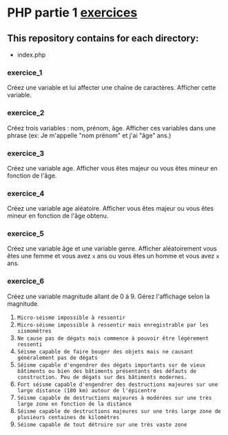 # PHP partie 1 [exercices](https://github.com/HedyKatherine/PHP/blob/master/exercicesPHP%23partie1.md)
## This repository contains for each directory:
* index.php
### exercice_1
Créez une variable et lui affecter une chaîne de caractères. Afficher cette variable.
### exercice_2
Créez trois variables : nom, prénom, âge. Afficher ces variables dans une phrase (ex: Je m'appelle "nom prénom" et j'ai "âge" ans.)
### exercice_3
Créez une variable age. Afficher vous êtes majeur ou vous êtes mineur en fonction de l'âge.
### exercice_4
Créez une variable age aléatoire. Afficher vous êtes majeur ou vous êtes mineur en fonction de l'âge obtenu.
### exercice_5
Créez une variable âge et une variable genre. Afficher aléatoirement vous êtes une femme et vous avez `x` ans ou vous êtes un homme et vous avez `x` ans.
### exercice_6
Créez une variable magnitude allant de 0 à 9. Gérez l'affichage selon la magnitude.
1. `Micro-séisme impossible à ressentir`
2. `Micro-séisme impossible à ressentir mais enregistrable par les sismomètres`
3. `Ne cause pas de dégats mais commence à pouvoir être légèrement ressenti`
4. `Séisme capable de faire bouger des objets mais ne causant généralement pas de dégats`
5. `Séisme capable d'engendrer des dégats importants sur de vieux bâtiments ou bien des bâtiments présentants des défauts de construction. Peu de dégats sur des bâtiments modernes.`
6. `Fort séisme capable d'engendrer des destructions majeures sur une large distance (180 km) autour de l'épicentre`
7. `Séisme capable de destructions majeures à modérées sur une très large zone en fonction de la distance`
8. `Séisme capable de destructions majeures sur une très large zone de plusieurs centaines de kilomètres`
9. `Séisme capable de tout détruire sur une très vaste zone`
